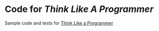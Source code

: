 # Code for *Think Like A Programmer*

Sample code and tests for [Think Like a Programmer](https://leanpub.com/howtothinklikeaprogrammer/)
